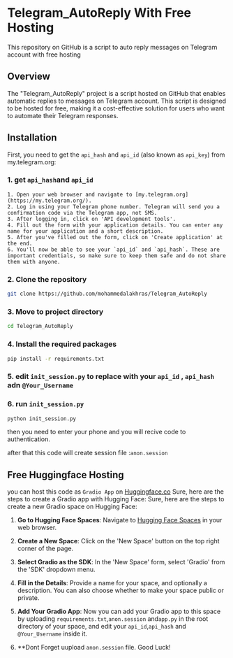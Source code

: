 # Telegram_AutoReply With Free Hosting
This repository on GitHub is a script to auto reply messages on Telegram account  with free hosting

## Overview
The "Telegram_AutoReply" project is a script hosted on GitHub that enables automatic replies to messages on Telegram account. This script is designed to be hosted for free, making it a cost-effective solution for users who want to automate their Telegram responses.

## Installation
First, you need to get the `api_hash` and `api_id` (also known as `api_key`) from my.telegram.org:
### 1. get `api_hash`and `api_id`
    1. Open your web browser and navigate to [my.telegram.org](https://my.telegram.org/).
    2. Log in using your Telegram phone number. Telegram will send you a confirmation code via the Telegram app, not SMS.
    3. After logging in, click on 'API development tools'.
    4. Fill out the form with your application details. You can enter any name for your application and a short description.
    5. After you've filled out the form, click on 'Create application' at the end.
    6. You'll now be able to see your `api_id` and `api_hash`. These are important credentials, so make sure to keep them safe and do not share them with anyone.

### 2. Clone the repository


```bash
git clone https://github.com/mohammedalakhras/Telegram_AutoReply
```

### 3. Move to project directory

```bash
cd Telegram_AutoReply
```
### 4. Install the required packages

```bash
pip install -r requirements.txt
```

### 5. edit `init_session.py` to replace with your `api_id` , `api_hash` adn `@Your_Username`

### 6. run `init_session.py` 
```bash
python init_session.py
```
then you need to enter your phone and you will recive code to authentication.

after that this code will create session file :`anon.session` 

## Free Huggingface Hosting

you can host this code as `Gradio App` on [Huggingface.co](http://huggingface.co/)
Sure, here are the steps to create a Gradio app with Hugging Face:
Sure, here are the steps to create a new Gradio space on Hugging Face:

1. **Go to Hugging Face Spaces**: Navigate to [Hugging Face Spaces](https://huggingface.co/spaces) in your web browser.

2. **Create a New Space**: Click on the 'New Space' button on the top right corner of the page.

3. **Select Gradio as the SDK**: In the 'New Space' form, select 'Gradio' from the 'SDK' dropdown menu.

4. **Fill in the Details**: Provide a name for your space, and optionally a description. You can also choose whether to make your space public or private.

5. **Add Your Gradio App**: Now you can add your Gradio app to this space by uploading `requirements.txt`,`anon.session` and`app.py` in the root directory of your space, and edit your `api_id`,`api_hash` and `@Your_Username` inside it.

6. **Dont Forget uupload `anon.session` file.
Good Luck! 
